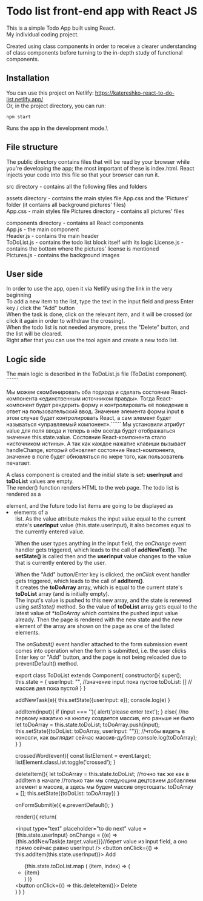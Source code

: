 # Todo list front-end app with React JS  

This is a simple Todo App built using React.  
My individual coding project.  

Created using class components in order to receive a clearer understanding of class components before turning to the in-depth study of functional components.  

## Installation

You can use this project on Netlify: https://katereshko-react-to-do-list.netlify.app/  
Or, in the project directory, you can run:  

`npm start`  

Runs the app in the development mode.\  

## File structure  

The public directory contains files that will be read by your browser while you're developing the app; the most important of these is index.html. React injects your code into this file so that your browser can run it. 

src directory - contains all the following files and folders  

assets directory - contains the main styles file App.css and the 'Pictures' folder (it contains all background pictures' files)    
App.css - main styles file
Pictures directory - contains all pictures' files  

components directory - contains all React components  
App.js - the main component  
Header.js - contains the main header  
ToDoList.js - contains the todo list block itself with its logic
License.js - contains the bottom where the pictures' license is mentioned  
Pictures.js - contains the background images  

## User side  

In order to use the app, open it via Netlify using the link in the very beginning  
To add a new item to the list, type the text in the input field and press Enter key / click the "Add" button  
When the task is done, click on the relevant item, and it will be crossed (or click it again in order to withdraw the crossing).  
When the todo list is not needed anymore, press the "Delete" button, and the list will be cleared.  
Right after that you can use the tool again and create a new todo list.  

## Logic side  

The main logic is described in the ToDoList.js file (ToDoList component).  ```````


Мы можем скомбинировать оба подхода и сделать состояние React-компонента «единственным источником правды». Тогда React-компонент будет рендерить форму и контролировать её поведение в ответ на пользовательский ввод. Значение элемента формы input в этом случае будет контролировать React, а сам элемент будет называться «управляемый компонент».``````
Мы установили атрибут value для поля ввода и теперь в нём всегда будет отображаться значение this.state.value. Состояние React-компонента стало «источником истины». А так как каждое нажатие клавиши вызывает handleChange, который обновляет состояние React-компонента, значение в поле будет обновляться по мере того, как пользователь печатает.

A class component is created and the initial state is set: **userInput** and **toDoList** values are empty.  
The render() function renders HTML to the web page. The todo list is rendered as a <form> element, and the future todo list items are going to be displayed as <li> elements of a <ul> list. As the value attribute makes the input value equal to the current state's **userInput** value (this.state.userInput), it also becomes equal to the currently entered value.  

When the user types anything in the input field, the _onChange_ event handler gets triggered, which leads to the call of **addNewText()**. The **setState()** is called then and the **userInput** value changes to the value that is currently entered by the user. 

When the "Add" button/Enter key is clicked, the _onClick_ event handler gets triggered, which leads to the call of **addItem()**.  
It creates the **toDoArray** array, which is equal to the current state's **toDoList** array (and is initially empty).  
The input's value is pushed to this new array, and the state is renewed using _setState()_ method. So the value of **toDoList** array gets equal to the latest value of **toDoArray* which contains the pushed input value already. Then the page is rendered with the new state and the new element of the array are shown on the page as one of the listed elements.  

The _onSubmit()_ event handler attached to the form submission event comes into operation when the form is submitted, i.e. the user clicks Enter key or "Add" button, and the page is not being reloaded due to preventDefault() method.  


export class ToDoList extends Component{
  constructor(){
    super();
    this.state = {
      userInput: "", //значение input пока пустое
      toDoList: [] //массив дел пока пустой
    }
  }

  addNewTask(e){
    this.setState({userInput: e});
    console.log(e)
  }

  addItem(input){
    if (input === ''){
      alert('please enter text');
    } else{
    //по первому нажатию на кнопку создается массив, его раньше не было
    let toDoArray = this.state.toDoList;
    toDoArray.push(input);
    this.setState({toDoList: toDoArray, userInput: ""});
    //чтобы видеть в консоли, как выглядит сейчас массив-дублер
    console.log(toDoArray);
    }
  }

  crossedWord(event){
    const listElement = event.target;
    listElement.classList.toggle('crossed');
  }

  deleteItem(){
    let toDoArray = this.state.toDoList;
    //точно так же как в addItem в начале
    //только там мы следующим децтсвием добавляем элемент в массив, а здесь мы будем массив опустошать:
    toDoArray = [];
    this.setState({toDoList: toDoArray})
  }

  onFormSubmit(e){
    e.preventDefault();
  }

  render(){
    return(
      <div className="form_wrapper">
      <form onSubmit = {this.onFormSubmit}> 
        <input type="text" placeholder="to do next" 
        value = {this.state.userInput}
        onChange = {(e) => {this.addNewTask(e.target.value)}}//берет value  из input field, а оно прямо сейчас равно userInput
        />
        <button onClick={() => this.addItem(this.state.userInput)}>
          Add
        </button>
        <ul>
          {this.state.toDoList.map ( (item, index) => (<li onClick={this.crossedWord} key={index}>{item}</li>)
          )}
        </ul>
        <button onClick={() => this.deleteItem()}>
          Delete
        </button>
      </form>
      </div>
    )
  }
}

